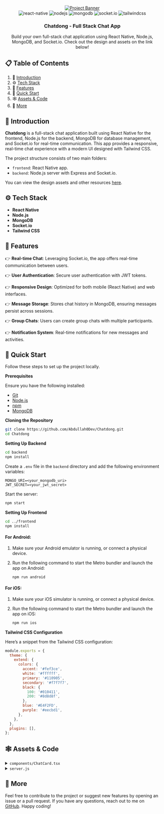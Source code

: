 
<div align="center">
  <br />
  <a href="https://drive.google.com/file/d/1ZKCV4HLKSkajlb-8CVMIRV3q2_qqW2Gs/view?usp=sharing" target="_blank">
    <img src="https://github.com/adrianhajdin/zoom-clone/assets/67959015/f09a8421-67d3-45ce-b9bc-a791cdc2774b" alt="Project Banner">
  </a>
  
  <br />

  <div>
    <img src="https://img.shields.io/badge/-React_Native-black?style=for-the-badge&logoColor=white&logo=react&color=61DAFB" alt="react-native" />
    <img src="https://img.shields.io/badge/-Node_JS-black?style=for-the-badge&logoColor=white&logo=node.js&color=339933" alt="nodejs" />
    <img src="https://img.shields.io/badge/-MongoDB-black?style=for-the-badge&logoColor=white&logo=mongodb&color=47A248" alt="mongodb" />
    <img src="https://img.shields.io/badge/-Socket.io-black?style=for-the-badge&logoColor=white&logo=socket.io&color=010101" alt="socket.io" />
    <img src="https://img.shields.io/badge/-Tailwind_CSS-black?style=for-the-badge&logoColor=white&logo=tailwindcss&color=06B6D4" alt="tailwindcss" />
  </div>

  <h3 align="center">Chatdong - Full Stack Chat App</h3>

   <div align="center">
     Build your own full-stack chat application using React Native, Node.js, MongoDB, and Socket.io. Check out the design and assets on the link below!
    </div>
</div>

## 📋 <a name="table">Table of Contents</a>

1. 🤖 [Introduction](#introduction)
2. ⚙️ [Tech Stack](#tech-stack)
3. 🔋 [Features](#features)
4. 🤸 [Quick Start](#quick-start)
5. 🕸️ [Assets & Code](#snippets)
6. 🚀 [More](#more)

## <a name="introduction">🤖 Introduction</a>

**Chatdong** is a full-stack chat application built using React Native for the frontend, Node.js for the backend, MongoDB for database management, and Socket.io for real-time communication. This app provides a responsive, real-time chat experience with a modern UI designed with Tailwind CSS.

The project structure consists of two main folders:

- `frontend`: React Native app.
- `backend`: Node.js server with Express and Socket.io.

You can view the design assets and other resources [here](https://drive.google.com/file/d/1ZKCV4HLKSkajlb-8CVMIRV3q2_qqW2Gs/view?usp=sharing).

## <a name="tech-stack">⚙️ Tech Stack</a>

- **React Native**
- **Node.js**
- **MongoDB**
- **Socket.io**
- **Tailwind CSS**

## <a name="features">🔋 Features</a>

👉 **Real-time Chat**: Leveraging Socket.io, the app offers real-time communication between users.

👉 **User Authentication**: Secure user authentication with JWT tokens.

👉 **Responsive Design**: Optimized for both mobile (React Native) and web interfaces.

👉 **Message Storage**: Stores chat history in MongoDB, ensuring messages persist across sessions.

👉 **Group Chats**: Users can create group chats with multiple participants.

👉 **Notification System**: Real-time notifications for new messages and activities.

## <a name="quick-start">🤸 Quick Start</a>

Follow these steps to set up the project locally.

**Prerequisites**

Ensure you have the following installed:

- [Git](https://git-scm.com/)
- [Node.js](https://nodejs.org/)
- [npm](https://www.npmjs.com/)
- [MongoDB](https://www.mongodb.com/)

**Cloning the Repository**

```bash
git clone https://github.com/Abdullah0Dev/Chatdong.git
cd Chatdong
```

**Setting Up Backend**

```bash
cd backend
npm install
```

Create a `.env` file in the `backend` directory and add the following environment variables:

```env
MONGO_URI=<your_mongodb_uri>
JWT_SECRET=<your_jwt_secret>
```

Start the server:

```bash
npm start
```

**Setting Up Frontend**

```bash
cd ../frontend
npm install
```
 
#### For Android:
1. Make sure your Android emulator is running, or connect a physical device.
2. Run the following command to start the Metro bundler and launch the app on Android:

   ```bash
   npm run android
   ```

#### For iOS:
1. Make sure your iOS simulator is running, or connect a physical device.
2. Run the following command to start the Metro bundler and launch the app on iOS:

   ```bash
   npm run ios
   ```
 

**Tailwind CSS Configuration**

Here’s a snippet from the Tailwind CSS configuration:

```javascript
module.exports = {
  theme: {
    extend: {
      colors: {
        accent: '#fef3ce',
        white: '#ffffff',
        primary: '#110905',
        secondary: '#f7f7f7',
        black: {
          100: '#010411',
          200: '#8d8d8f',
        },
        blue: '#E4F2FD',
        purple: '#eecbd1',
      },
    },
  },
  plugins: [],
};
```

## <a name="snippets">🕸️ Assets & Code</a>

<details>
<summary><code>components/ChatCard.tsx</code></summary>

```typescript
import React from 'react';
import { View, Text } from 'react-native';

const ChatCard = ({ user, message }) => (
  <View className="bg-secondary p-4 mb-2 rounded-lg">
    <Text className="text-primary font-bold">{user}</Text>
    <Text className="text-black-200">{message}</Text>
  </View>
);

export default ChatCard;
```

</details>

<details>
<summary><code>server.js</code></summary>

```javascript
const express = require('express');
const http = require('http');
const socketIo = require('socket.io');
const mongoose = require('mongoose');

require('dotenv').config();

const app = express();
const server = http.createServer(app);
const io = socketIo(server);

mongoose.connect(process.env.MONGO_URI, { useNewUrlParser: true, useUnifiedTopology: true });

io.on('connection', (socket) => {
  console.log('a user connected');
  socket.on('chat message', (msg) => {
    io.emit('chat message', msg);
  });
});

server.listen(3000, () => {
  console.log('listening on *:3000');
});
```

</details>

## <a name="more">🚀 More</a>

Feel free to contribute to the project or suggest new features by opening an issue or a pull request. If you have any questions, reach out to me on [GitHub](https://github.com/Abdullah0Dev). Happy coding!
 
